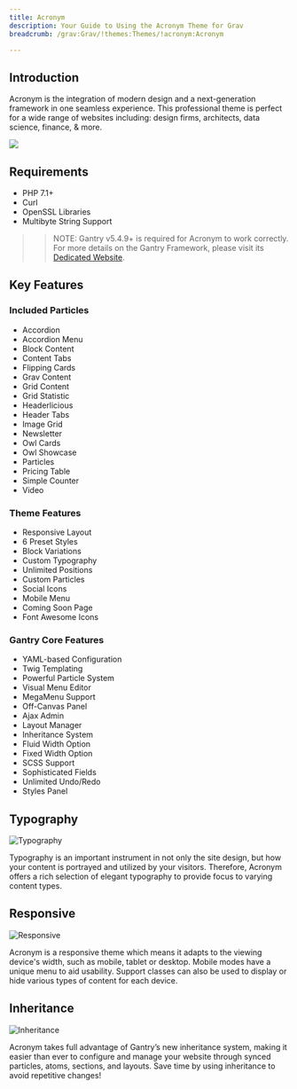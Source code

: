 ```yaml
---
title: Acronym
description: Your Guide to Using the Acronym Theme for Grav
breadcrumb: /grav:Grav/!themes:Themes/!acronym:Acronym

---
```


Introduction
-----

Acronym is the integration of modern design and a next-generation framework in one seamless experience. This professional theme is perfect for a wide range of websites including: design firms, architects, data science, finance, & more.

![](assets/acronym.jpeg)

Requirements
-----

* PHP 7.1+
* Curl
* OpenSSL Libraries
* Multibyte String Support

>> NOTE: Gantry v5.4.9+ is required for Acronym to work correctly. For more details on the Gantry Framework, please visit its [Dedicated Website](http://gantry.org).

Key Features
-----

### Included Particles

* Accordion
* Accordion Menu
* Block Content
* Content Tabs
* Flipping Cards
* Grav Content
* Grid Content
* Grid Statistic
* Headerlicious
* Header Tabs
* Image Grid
* Newsletter
* Owl Cards
* Owl Showcase
* Particles
* Pricing Table
* Simple Counter
* Video 

### Theme Features

* Responsive Layout
* 6 Preset Styles
* Block Variations
* Custom Typography
* Unlimited Positions
* Custom Particles
* Social Icons
* Mobile Menu
* Coming Soon Page
* Font Awesome Icons 

### Gantry Core Features

* YAML-based Configuration
* Twig Templating
* Powerful Particle System
* Visual Menu Editor
* MegaMenu Support
* Off-Canvas Panel
* Ajax Admin
* Layout Manager
* Inheritance System
* Fluid Width Option
* Fixed Width Option
* SCSS Support
* Sophisticated Fields
* Unlimited Undo/Redo
* Styles Panel

## Typography

![Typography](ft-2.jpg)

Typography is an important instrument in not only the site design, but how your content is portrayed and utilized by your visitors. Therefore, Acronym offers a rich selection of elegant typography to provide focus to varying content types.

## Responsive

![Responsive](ft-3.jpg)

Acronym is a responsive theme which means it adapts to the viewing device's width, such as mobile, tablet or desktop. Mobile modes have a unique menu to aid usability. Support classes can also be used to display or hide various types of content for each device.

## Inheritance

![Inheritance](ft-4.jpg)

Acronym takes full advantage of Gantry’s new inheritance system, making it easier than ever to configure and manage your website through synced particles, atoms, sections, and layouts. Save time by using inheritance to avoid repetitive changes!
